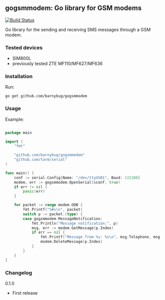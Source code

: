 ## gogsmmodem: Go library for GSM modems

[![Build Status](https://travis-ci.org/barnybug/gogsmmodem.svg?branch=master)](https://travis-ci.org/barnybug/gogsmmodem)

Go library for the sending and receiving SMS messages through a GSM modem.

### Tested devices
- SIM800L
- previously tested ZTE MF110/MF627/MF636

### Installation
Run:

    go get github.com/barnybug/gogsmmodem

### Usage
Example:

```go

package main

import (
    "fmt"

    "github.com/barnybug/gogsmmodem"
    "github.com/tarm/serial"
)

func main() {
    conf := serial.Config{Name: "/dev/ttyUSB1", Baud: 115200}
    modem, err := gogsmmodem.OpenSerial(&conf, true)
    if err != nil {
        panic(err)
    }

    for packet := range modem.OOB {
        fmt.Printf("%#v\n", packet)
        switch p := packet.(type) {
        case gogsmmodem.MessageNotification:
            fmt.Println("Message notification:", p)
            msg, err := modem.GetMessage(p.Index)
            if err == nil {
                fmt.Printf("Message from %s: %s\n", msg.Telephone, msg.Body)
                modem.DeleteMessage(p.Index)
            }
        }
    }
}
```

### Changelog
0.1.0

- First release
